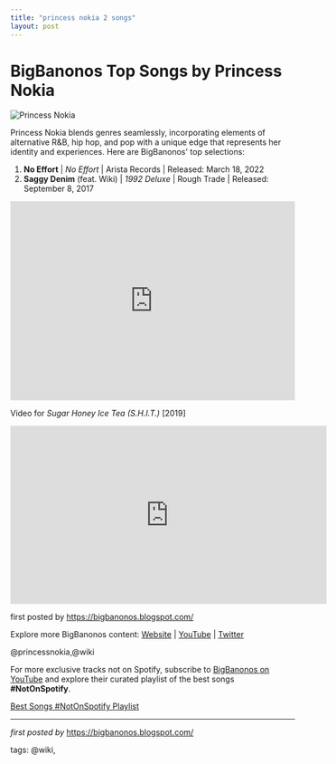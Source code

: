 ```yaml
---
title: "princess nokia 2 songs"
layout: post
---
```

<h1>BigBanonos Top Songs by Princess Nokia</h1>
<img src="https://images.genius.com/30af6743fecc5bf16acda970486c4b17.1000x1000x1.jpg" alt="Princess Nokia"> <p>Princess Nokia blends genres seamlessly, incorporating elements of alternative R&B, hip hop, and pop with a unique edge that represents her identity and experiences. Here are BigBanonos' top selections:</p> <ol> <li><strong>No Effort</strong> | <em>No Effort</em> | Arista Records | Released: March 18, 2022</li> <li><strong>Saggy Denim</strong> (feat. Wiki) | <em>1992 Deluxe</em> | Rough Trade | Released: September 8, 2017</li>
</ol> <div> <iframe src="https://open.spotify.com/embed/playlist/4VaR73rq8KT340cnEvPXEM?utm_source=generator" width="100%" height="352" frameborder="0" allow="autoplay; clipboard-write; encrypted-media; fullscreen; picture-in-picture" loading="lazy"></iframe>
</div> <p>Video for <em>Sugar Honey Ice Tea (S.H.I.T.)</em> [2019]</p>
<iframe allow="accelerometer; autoplay; encrypted-media; gyroscope; picture-in-picture" allowfullscreen="" frameborder="0" height="315" src="https://www.youtube.com/embed/videoseries?list=PLtuNtuTatqI2Xo3rrxuJUP06srfdXN53L" width="560"></iframe> <p>first posted by <a href="https://bigbanonos.blogspot.com/">https://bigbanonos.blogspot.com/</a></p> <div> <p>Explore more BigBanonos content: <a href="https://bigbanonos.blogspot.com/">Website</a> | <a href="https://www.youtube.com/@BigBanonos">YouTube</a> | <a href="https://x.com/bigbanonos">Twitter</a></p>
</div> <!-- Tags -->
<p>@princessnokia,@wiki</p>


<!--Subscribe and Playlist Links-->
<div>
    <p>For more exclusive tracks not on Spotify, subscribe to <a href="https://www.youtube.com/@BigBanonos" target="_blank">BigBanonos on YouTube</a> and explore their curated playlist of the best songs <strong>#NotOnSpotify</strong>.</p>
    <p><a href="https://www.youtube.com/playlist?list=PLtuNtuTatqI0kFahUCbtbfenC_ET5O_tr" target="_blank">Best Songs #NotOnSpotify Playlist<br /></a></p></div>

<hr />

<p><em>first posted by</em> <a href="https://bigbanonos.blogspot.com/" rel="noopener" target="_new">https://bigbanonos.blogspot.com/</a></p>

<p>tags: @wiki,</p>
